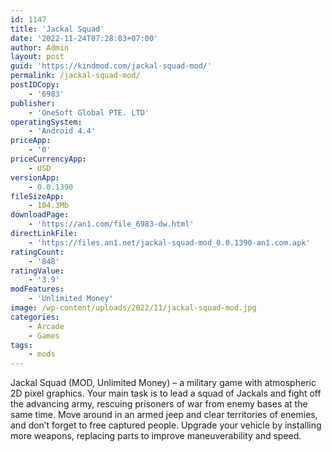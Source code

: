 ```yaml
---
id: 1147
title: 'Jackal Squad'
date: '2022-11-24T07:28:03+07:00'
author: Admin
layout: post
guid: 'https://kindmod.com/jackal-squad-mod/'
permalink: /jackal-squad-mod/
postIDCopy:
    - '6983'
publisher:
    - 'OneSoft Global PTE. LTD'
operatingSystem:
    - 'Android 4.4'
priceApp:
    - '0'
priceCurrencyApp:
    - USD
versionApp:
    - 0.0.1390
fileSizeApp:
    - 104.3Mb
downloadPage:
    - 'https://an1.com/file_6983-dw.html'
directLinkFile:
    - 'https://files.an1.net/jackal-squad-mod_0.0.1390-an1.com.apk'
ratingCount:
    - '848'
ratingValue:
    - '3.9'
modFeatures:
    - 'Unlimited Money'
image: /wp-content/uploads/2022/11/jackal-squad-mod.jpg
categories:
    - Arcade
    - Games
tags:
    - mods
---
```


Jackal Squad (MOD, Unlimited Money) – a military game with atmospheric 2D pixel graphics. Your main task is to lead a squad of Jackals and fight off the advancing army, rescuing prisoners of war from enemy bases at the same time. Move around in an armed jeep and clear territories of enemies, and don’t forget to free captured people. Upgrade your vehicle by installing more weapons, replacing parts to improve maneuverability and speed.